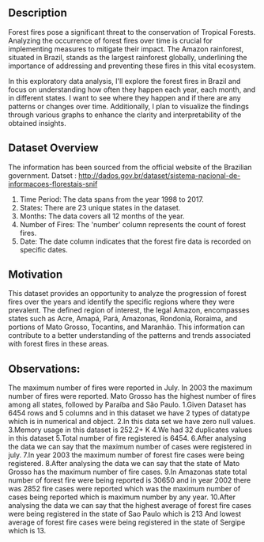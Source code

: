 ## Description

Forest fires pose a significant threat to the conservation of Tropical Forests. Analyzing the occurrence of forest fires over time is crucial for implementing measures to mitigate their impact. The Amazon rainforest, situated in Brazil, stands as the largest rainforest globally, underlining the importance of addressing and preventing these fires in this vital ecosystem.

In this exploratory data analysis, I'll explore the forest fires in Brazil and focus on understanding how often they happen each year, each month, and in different states. I want to see where they happen and if there are any patterns or changes over time. Additionally, I plan to visualize the findings through various graphs to enhance the clarity and interpretability of the obtained insights.

## Dataset Overview
The information has been sourced from the official website of the Brazilian government.
Datset : http://dados.gov.br/dataset/sistema-nacional-de-informacoes-florestais-snif
1) Time Period: The data spans from the year 1998 to 2017.
2) States: There are 23 unique states in the dataset.
3) Months: The data covers all 12 months of the year. 
4) Number of Fires: The 'number' column represents the count of forest fires. 
5) Date: The date column indicates that the forest fire data is recorded on specific dates. 

## __Motivation__

This dataset provides an opportunity to analyze the progression of forest fires over the years and identify the specific regions where they were prevalent. The defined region of interest, the legal Amazon, encompasses states such as Acre, Amapá, Pará, Amazonas, Rondonia, Roraima, and portions of Mato Grosso, Tocantins, and Maranhão. This information can contribute to a better understanding of the patterns and trends associated with forest fires in these areas.

## Observations: 
The maximum number of fires were reported in July.
In 2003 the maximum number of fires were reported.
Mato Grosso has the highest number of fires among all states, followed by Paraíba and São Paulo.
1.Given Dataset has 6454 rows and 5 columns and in this dataset we have 2 types of datatype which is in numerical and object. 2.In this data set we have zero null values. 3.Memory usage in this dataset is 252.2+ K 4.We had 32 duplicates values in this dataset 5.Total number of fire registered is 6454. 6.After analysing the data we can say that the maximum number of cases were registered in july. 7.In year 2003 the maximum number of forest fire cases were being registered. 8.After analysing the data we can say that the state of Mato Grosso has the maximum number of fire cases. 9.In Amazonas state total number of forest fire were being reported is 30650 and in year 2002 there was 2852 fire cases were reported which was the maximum number of cases being reported which is maximum number by any year. 10.After analysing the data we can say that the highest average of forest fire cases were being registered in the state of Sao Paulo which is 213 And lowest average of forest fire cases were being registered in the state of Sergipe which is 13.
